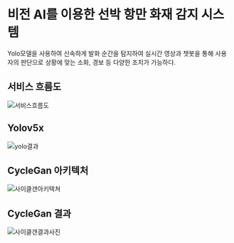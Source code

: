 # 비전 AI를 이용한 선박 항만 화재 감지 시스템

Yolo모델을 사용하여 신속하게 발화 순간을 탐지하여 실시간 영상과 챗봇을 통해 사용자의 판단으로 상황에 맞는 소화, 경보 등 다양한 조치가 가능하다.

## 서비스 흐름도
![서비스흐름도](https://github.com/qqinjin/DataScience_Education/assets/99711238/fd1e40e3-115a-453d-9bfc-e43e974ff9df)

## Yolov5x
![yolo결과](https://github.com/qqinjin/DataScience_Education/assets/99711238/d92e3f5e-862a-4ce0-a441-7288095561cb)

## CycleGan 아키텍처
![사이클갠아키텍쳐](https://github.com/qqinjin/DataScience_Education/assets/99711238/2168b178-fb71-4bd9-a374-b0ce43b055ff)

## CycleGan 결과
![사이클갠결과사진](https://github.com/qqinjin/DataScience_Education/assets/99711238/339d2c10-0bf0-4bb7-b4d7-77f4078270cd)




